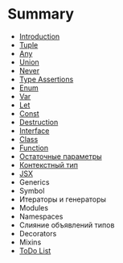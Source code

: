 # Summary

* [Introduction](README.md)
* [Tuple](tuple.md)
* [Any](any.md)
* [Union](/tip-obedinenie.md)
* [Never ](never.md)
* [Type Assertions](type-assertions.md)
* [Enum](enum.md)
* [Var](var.md)
* [Let](let.md)
* [Const](const.md)
* [Destruction](destruction.md)
* [Interface](interface.md)
* [Class](class.md)
* [Function](function.md)
* [Остаточные параметры](ostatochnie-parametri.md)
* [Контекстный тип](kontekstnii-tip.md)
* [JSX](https://facebook.github.io/jsx/)
* Generics
* Symbol
* Итераторы и генераторы
* Modules
* Namespaces
* Слияние объявлений типов
* Decorators
* Mixins
* [ToDo List](todo-list.md)



